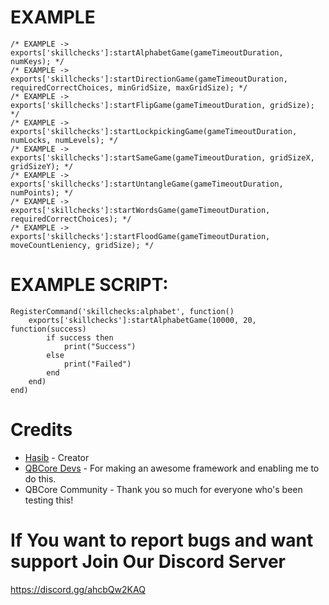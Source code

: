 # EXAMPLE
```
/* EXAMPLE -> exports['skillchecks']:startAlphabetGame(gameTimeoutDuration, numKeys); */
/* EXAMPLE -> exports['skillchecks']:startDirectionGame(gameTimeoutDuration, requiredCorrectChoices, minGridSize, maxGridSize); */
/* EXAMPLE -> exports['skillchecks']:startFlipGame(gameTimeoutDuration, gridSize); */
/* EXAMPLE -> exports['skillchecks']:startLockpickingGame(gameTimeoutDuration, numLocks, numLevels); */
/* EXAMPLE -> exports['skillchecks']:startSameGame(gameTimeoutDuration, gridSizeX, gridSizeY); */
/* EXAMPLE -> exports['skillchecks']:startUntangleGame(gameTimeoutDuration, numPoints); */
/* EXAMPLE -> exports['skillchecks']:startWordsGame(gameTimeoutDuration, requiredCorrectChoices); */
/* EXAMPLE -> exports['skillchecks']:startFloodGame(gameTimeoutDuration, moveCountLeniency, gridSize); */
```
# EXAMPLE SCRIPT:

```
RegisterCommand('skillchecks:alphabet', function()
    exports['skillchecks']:startAlphabetGame(10000, 20, function(success)
        if success then
            print("Success")
        else
            print("Failed")
        end
    end)
end)

```

# Credits
* [Hasib](https://github.com/Haaasib/) - Creator
* [QBCore Devs](https://github.com/qbcore-framework/) - For making an awesome framework and enabling me to do this.
* QBCore Community - Thank you so much for everyone who's been testing this!

# If You want to report bugs and want support Join Our Discord Server 
https://discord.gg/ahcbQw2KAQ
